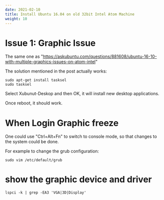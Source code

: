 ```yaml
---
date: 2021-02-10
title: Install Ubuntu 16.04 on old 32bit Intel Atom Machine
weight: 10
---
```



# Issue 1: Graphic Issue

The same one as "https://askubuntu.com/questions/881608/ubuntu-16-10-with-multiple-graphics-issues-on-atom-intel"

The solution mentioned in the post actually works:

```
sudo apt-get install tasksel
sudo tasksel
```

Select Xubunut-Deskop and then OK, it will install new desktop applications.

Once reboot, it should work.

# When Login Graphic freeze

One could use "Ctrl+Alt+Fn" to switch to console mode, so that changes to the
system could be done.

For example to change the grub configuration:

```
sudo vim /etc/default/grub
```

# show the graphic device and driver

```
lspci -k | grep -EA3 'VGA|3D|Display'
```
